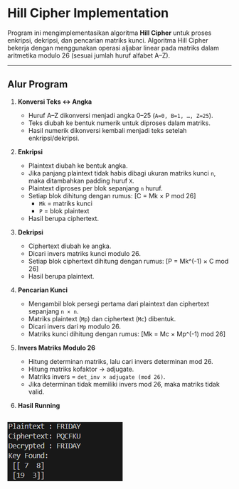 # Hill Cipher Implementation

Program ini mengimplementasikan algoritma **Hill Cipher** untuk proses enkripsi, dekripsi, dan pencarian matriks kunci. Algoritma Hill Cipher bekerja dengan menggunakan operasi aljabar linear pada matriks dalam aritmetika modulo 26 (sesuai jumlah huruf alfabet A–Z).

---

## Alur Program

1. **Konversi Teks ↔ Angka**
   - Huruf A–Z dikonversi menjadi angka 0–25 (`A=0, B=1, …, Z=25`).
   - Teks diubah ke bentuk numerik untuk diproses dalam matriks.
   - Hasil numerik dikonversi kembali menjadi teks setelah enkripsi/dekripsi.

2. **Enkripsi**
   - Plaintext diubah ke bentuk angka.
   - Jika panjang plaintext tidak habis dibagi ukuran matriks kunci `n`, maka ditambahkan padding huruf `X`.
   - Plaintext diproses per blok sepanjang `n` huruf.
   - Setiap blok dihitung dengan rumus: [C = Mk × P mod 26]
     - `Mk` = matriks kunci
     - `P` = blok plaintext
   - Hasil berupa ciphertext.

3. **Dekripsi**
   - Ciphertext diubah ke angka.
   - Dicari invers matriks kunci modulo 26.
   - Setiap blok ciphertext dihitung dengan rumus: [P = Mk^(-1) × C mod 26]
   - Hasil berupa plaintext.

4. **Pencarian Kunci**
   - Mengambil blok persegi pertama dari plaintext dan ciphertext sepanjang `n × n`.
   - Matriks plaintext (`Mp`) dan ciphertext (`Mc`) dibentuk.
   - Dicari invers dari `Mp` modulo 26.
   - Matriks kunci dihitung dengan rumus: [Mk = Mc × Mp^(-1) mod 26]

5. **Invers Matriks Modulo 26**
   - Hitung determinan matriks, lalu cari invers determinan mod 26.
   - Hitung matriks kofaktor → adjugate.
   - Matriks invers = `det_inv × adjugate (mod 26)`.
   - Jika determinan tidak memiliki invers mod 26, maka matriks tidak valid.

6. **Hasil Running**

![alt text](image.png)
---
